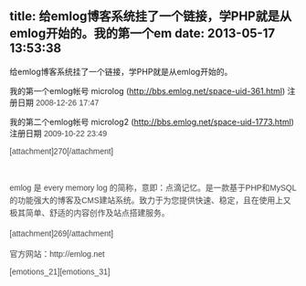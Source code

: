 title: 给emlog博客系统挂了一个链接，学PHP就是从emlog开始的。我的第一个em
date: 2013-05-17 13:53:38
---

<p>
	给emlog博客系统挂了一个链接，学PHP就是从emlog开始的。
</p>
<p>
	我的第一个emlog帐号 microlog (<a href="http://bbs.emlog.net/space-uid-361.html">http://bbs.emlog.net/space-uid-361.html</a>) 注册日期&nbsp;<span style="color:#444444;font-family:Tahoma, Helvetica, SimSun, sans-serif;background-color:#FFFFFF;">2008-12-26 17:47</span> 
</p>
<p>
	我的第二个emlog帐号 microlog2 (<a href="http://bbs.emlog.net/space-uid-1773.html">http://bbs.emlog.net/space-uid-1773.html</a>) 注册日期&nbsp;<span style="color:#444444;font-family:Tahoma, Helvetica, SimSun, sans-serif;background-color:#FFFFFF;">2009-10-22 23:49</span> 
</p>
<p>
	<span style="color:#444444;font-family:Tahoma, Helvetica, SimSun, sans-serif;background-color:#FFFFFF;">[attachment]270[/attachment]<br />
</span> 
</p>
<p>
	<br />
</p>
<p>
	<span style="color:#444444;font-family:Tahoma, Helvetica, SimSun, sans-serif;background-color:#FFFFFF;"><span style="font-family:Arial, Helvetica, sans-serif, 'Microsoft YaHei';font-size:14px;line-height:22px;background-color:#FFFFFF;">emlog 是 every memory log 的简称，意即：点滴记忆。是一款基于PHP和MySQL的功能强大的博客及CMS建站系统。致力于为您提供快速、稳定，且在使用上又极其简单、舒适的内容创作及站点搭建服务。</span><br />
</span> 
</p>
<p>
	<span style="color:#444444;font-family:Tahoma, Helvetica, SimSun, sans-serif;background-color:#FFFFFF;"><span style="color:#444444;font-family:Arial, Helvetica, sans-serif, 'Microsoft YaHei';font-size:14px;line-height:22px;background-color:#FFFFFF;">[attachment]269[/attachment]</span><br />
</span> 
</p>
<p>
	<span style="color:#444444;font-family:Tahoma, Helvetica, SimSun, sans-serif;background-color:#FFFFFF;">官方网站：http://emlog.net</span> 
</p>
<p>
	<span style="color:#444444;font-family:Tahoma, Helvetica, SimSun, sans-serif;background-color:#FFFFFF;">[emotions_21][emotions_31]<br />
</span> 
</p>